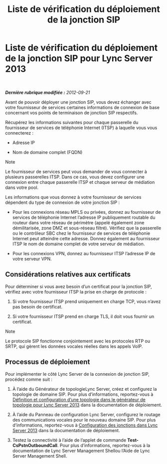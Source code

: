 ﻿---
title: Liste de vérification du déploiement de la jonction SIP
TOCTitle: Liste de vérification du déploiement de la jonction SIP
ms:assetid: 94f4f03e-19d5-4198-92be-e4076dbb959a
ms:mtpsurl: https://technet.microsoft.com/fr-fr/library/Gg398755(v=OCS.15)
ms:contentKeyID: 49298110
ms.date: 05/20/2016
mtps_version: v=OCS.15
ms.translationtype: HT
---

# Liste de vérification du déploiement de la jonction SIP pour Lync Server 2013

 

_**Dernière rubrique modifiée :** 2012-09-21_

Avant de pouvoir déployer une jonction SIP, vous devez échanger avec votre fournisseur de services certaines informations de connexion de base concernant vos points de terminaison de jonction SIP respectifs.

Récupérez les informations suivantes pour chaque passerelle du fournisseur de services de téléphonie Internet (ITSP) à laquelle vous vous connecterez :

  - Adresse IP

  - Nom de domaine complet (FQDN)

> [!NOTE]  
> Le fournisseur de services peut vous demander de vous connecter à plusieurs passerelles ITSP. Dans ce cas, vous devez configurer une connexion entre chaque passerelle ITSP et chaque serveur de médiation dans votre pool.

Les informations que vous donnez à votre fournisseur de services dépendent du type de connexion de votre jonction SIP :

  - Pour les connexions réseau MPLS ou privées, donnez au fournisseur de services de téléphonie Internet l’adresse IP publiquement routable du routeur dans votre réseau de périmètre (appelé également zone démilitarisée, zone DMZ et sous-réseau filtré). Vérifiez que la passerelle ou le contrôleur SBC chez le fournisseur de services de téléphonie Internet peut atteindre cette adresse. Donnez également au fournisseur ITSP le nom de domaine complet de votre serveur de médiation.

  - Pour les connexions VPN, donnez au fournisseur ITSP l’adresse IP de votre serveur VPN.

## Considérations relatives aux certificats

Pour déterminer si vous avez besoin d’un certificat pour la jonction SIP, vérifiez avec votre fournisseur ITSP la prise en charge de protocole :

1.  Si votre fournisseur ITSP prend uniquement en charge TCP, vous n’avez pas besoin de certificat.

2.  Si votre fournisseur ITSP prend en charge TLS, il doit vous fournir un certificat.

> [!NOTE]  
> Le protocole SIP fonctionne conjointement avec les protocoles RTP ou SRTP, qui gèrent les données vocales réelles dans les appels VoIP.

## Processus de déploiement

Pour implémenter le côté Lync Server de la connexion de jonction SIP, procédez comme suit :

1.  À l’aide du Générateur de topologieLync Server, créez et configurez la topologie de domaine SIP. Pour plus d’informations, reportez-vous à [Définition et configuration d’une topologie dans le générateur de topologie pour Lync Server 2013](lync-server-2013-define-and-configure-a-topology-in-topology-builder.md) dans la documentation de déploiement.

2.  À l’aide du Panneau de configuration Lync Server, configurez le routage des communications vocales pour le nouveau domaine SIP. Pour plus d’informations, reportez-vous à [Configuration des jonctions dans Lync Server 2013](lync-server-2013-configuring-trunks.md) dans la documentation de déploiement.

3.  Testez la connectivité à l’aide de l’applet de commande **Test-CsPstnOutboundCall**. Pour plus d’informations, reportez-vous à la documentation de Lync Server Management Shellou l’Aide de Lync Server Management Shell.

